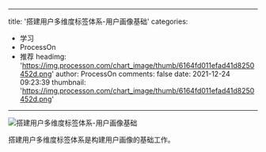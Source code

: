 
---
title: '搭建用户多维度标签体系-用户画像基础'
categories: 
 - 学习
 - ProcessOn
 - 推荐
headimg: 'https://img.processon.com/chart_image/thumb/6164fd011efad41d8250452d.png'
author: ProcessOn
comments: false
date: 2021-12-24 09:23:39
thumbnail: 'https://img.processon.com/chart_image/thumb/6164fd011efad41d8250452d.png'
---

<div>   
<img class="thumb" alt="搭建用户多维度标签体系-用户画像基础" src="https://img.processon.com/chart_image/thumb/6164fd011efad41d8250452d.png" referrerpolicy="no-referrer">
<p>搭建用户多维度标签体系是构建用户画像的基础工作。</p>  
</div>
            